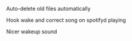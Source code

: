 Auto-delete old files automatically

Hook wake and correct song on spotifyd playing

Nicer wakeup sound
